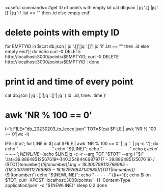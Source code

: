 =useful commands=
#get ID of points with empty lat
cat db.json  |  jq '.[]'|jq '.[]'| jq 'if .lat == "" then .id else empty end'

# delete points with empty ID
for EMPTYID in $(cat db.json  |  jq '.[]'|jq '.[]'| jq 'if .lat == "" then .id else empty end'); do
  echo curl -X DELETE http://localhost:3000/points/$EMPTYID;
  curl -X DELETE http://localhost:3000/points/$EMPTYID ;
done

# print id and time of every point
cat db.json  |  jq '.[]'|jq '.[]'| jq '{ id: .id, time: .time }'


# awk 'NR % 100 == 0'

i=1;
FILE="db_20230203_to_lecce.json"
TOT=$(cat $FILE | awk 'NR % 100 == 0'|wc -l)

IFS=$'\n';
for LINE in $( cat $FILE | awk 'NR % 100 == 0' | jq '.' | jq -c '.'); do
echo "-----------------"
echo "${LINE}";
echo "- - - - - - - - -"
echo $i;
echo '---';
NEWLINE=$(echo $LINE|jq -c -r --arg TOT "$TOT" --arg i "$i" '.lat=39.88648512567619+((40.35484466879717 - 39.88648512567619) / ($TOT|tonumber))*($i|tonumber)| .lng=18.300799112766985-((18.300799112766985 - 18.157976847141985) / ($TOT|tonumber))*($i|tonumber)')
echo "${NEWLINE}";
echo "-   -   -   -   -"
((i+=1)); echo $i on $TOT;
curl -XPOST 'localhost:3000/points/'   -H 'Content-Type: application/json' -d "${NEWLINE}"
sleep 0.2
done
